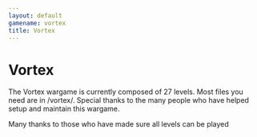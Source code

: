 ```yaml
---
layout: default
gamename: vortex
title: Vortex
---
```


Vortex
======

The Vortex wargame is currently composed of 27 levels. Most files you
need are in /vortex/. Special thanks to the many people who have helped
setup and maintain this wargame.

Many thanks to those who have made sure all levels can be played

